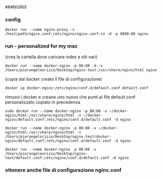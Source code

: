 ###NGINX

### config
```
docker run --name nginx-proxy -v /host/path/nginx.conf:/etc/nginx/nginx.conf:ro -d -p 8080:80 nginx
```
### run - personalized for my mac
(crea la cartella dove caricare index e siti vari)
```
docker run --name docker-nginx -p 80:80 -d -v /Users/pierangeloorizio/Desktop/nginx-test:/usr/share/nginx/html nginx
```
(copia dal docker creato il file di configurazione)
```
docker cp docker-nginx:/etc/nginx/conf.d/default.conf default.conf
```

rimuovi i docker e creane uno nuovo che punti al file default.conf personalizzato copiato in precedenza

```
sudo docker run --name docker-nginx -p 80:80 -v ~/docker-nginx/html:/usr/share/nginx/html -v ~/docker-nginx/default.conf:/etc/nginx/conf.d/default.conf -d nginx
```

```
docker run --name docker-nginx -p 80:80 -v ~/docker-nginx/html:/usr/share/nginx/html -v /Users/pierangelorizio/Desktop/nginx-test/docker-nginx/default.conf:/etc/nginx/conf.d/default.conf -d nginx 
```

```
docker run --name docker-nginx -p 80:80 -v /Users/pierangeloorizio/Desktop/nginx-test/default.conf:/etc/nginx/conf.d/default.conf -d nginx
```

### ottenere anche file di configurazione nginx.conf

